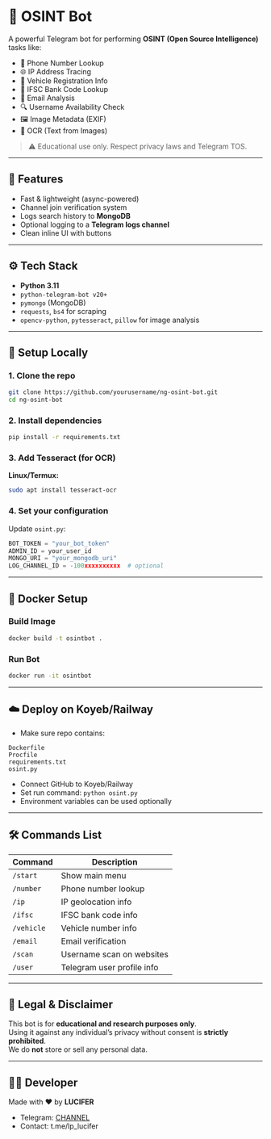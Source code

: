 # 🤖 OSINT Bot

A powerful Telegram bot for performing **OSINT (Open Source Intelligence)** tasks like:

- 📱 Phone Number Lookup  
- 🌐 IP Address Tracing  
- 🚗 Vehicle Registration Info  
- 🏦 IFSC Bank Code Lookup  
- 📧 Email Analysis  
- 🔍 Username Availability Check  
- 🖼 Image Metadata (EXIF)  
- 🧾 OCR (Text from Images)

> ⚠️ Educational use only. Respect privacy laws and Telegram TOS.

---

## 🚀 Features

- Fast & lightweight (async-powered)
- Channel join verification system
- Logs search history to **MongoDB**
- Optional logging to a **Telegram logs channel**
- Clean inline UI with buttons

---

## ⚙️ Tech Stack

- **Python 3.11**
- `python-telegram-bot v20+`
- `pymongo` (MongoDB)
- `requests`, `bs4` for scraping
- `opencv-python`, `pytesseract`, `pillow` for image analysis

---

## 🧪 Setup Locally

### 1. Clone the repo
```bash
git clone https://github.com/yourusername/ng-osint-bot.git
cd ng-osint-bot
```

### 2. Install dependencies
```bash
pip install -r requirements.txt
```

### 3. Add Tesseract (for OCR)
**Linux/Termux:**
```bash
sudo apt install tesseract-ocr
```

### 4. Set your configuration

Update `osint.py`:

```python
BOT_TOKEN = "your_bot_token"
ADMIN_ID = your_user_id
MONGO_URI = "your_mongodb_uri"
LOG_CHANNEL_ID = -100xxxxxxxxxx  # optional
```

---

## 🐳 Docker Setup

### Build Image
```bash
docker build -t osintbot .
```

### Run Bot
```bash
docker run -it osintbot
```

---

## ☁️ Deploy on Koyeb/Railway

- Make sure repo contains:

```
Dockerfile
Procfile
requirements.txt
osint.py
```

- Connect GitHub to Koyeb/Railway
- Set run command: `python osint.py`
- Environment variables can be used optionally

---

## 🛠 Commands List

| Command         | Description                    |
|----------------|--------------------------------|
| `/start`       | Show main menu                 |
| `/number`      | Phone number lookup            |
| `/ip`          | IP geolocation info            |
| `/ifsc`        | IFSC bank code info            |
| `/vehicle`     | Vehicle number info            |
| `/email`       | Email verification             |
| `/scan`        | Username scan on websites      |
| `/user`        | Telegram user profile info     |

---

## 🧾 Legal & Disclaimer

This bot is for **educational and research purposes only**.  
Using it against any individual’s privacy without consent is **strictly prohibited**.  
We do **not** store or sell any personal data.

---

## 🧑‍💻 Developer

Made with ❤️ by **LUCIFER**

- Telegram: [CHANNEL](https://t.me/URS_LUCIFER)
- Contact: t.me/lp_lucifer
